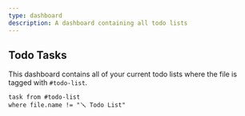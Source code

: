 ```yaml
---
type: dashboard
description: A dashboard containing all todo lists
---
```

## Todo Tasks
This dashboard contains all of your current todo lists where the file is tagged with `#todo-list`.

```dataview
task from #todo-list 
where file.name != "🪛 Todo List"
```